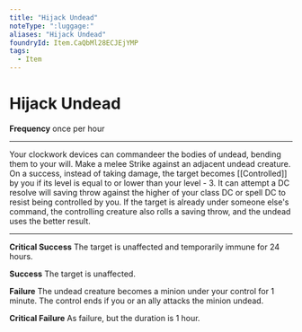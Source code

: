 ```yaml
---
title: "Hijack Undead"
noteType: ":luggage:"
aliases: "Hijack Undead"
foundryId: Item.CaQbMl28ECJEjYMP
tags:
  - Item
---
```


# Hijack Undead

**Frequency** once per hour

* * *

Your clockwork devices can commandeer the bodies of undead, bending them to your will. Make a melee Strike against an adjacent undead creature. On a success, instead of taking damage, the target becomes [[Controlled]] by you if its level is equal to or lower than your level - 3. It can attempt a DC resolve will saving throw against the higher of your class DC or spell DC to resist being controlled by you. If the target is already under someone else's command, the controlling creature also rolls a saving throw, and the undead uses the better result.

* * *

**Critical Success** The target is unaffected and temporarily immune for 24 hours.

**Success** The target is unaffected.

**Failure** The undead creature becomes a minion under your control for 1 minute. The control ends if you or an ally attacks the minion undead.

**Critical Failure** As failure, but the duration is 1 hour.

